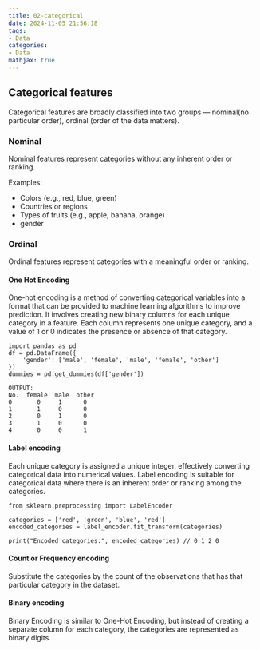 ```yaml
---
title: 02-categorical
date: 2024-11-05 21:56:18
tags:
- Data
categories:
- Data
mathjax: true
---
```


## Categorical features
Categorical features are broadly classified into two groups — nominal(no particular order), ordinal (order of the data matters).

### Nominal
Nominal features represent categories without any inherent order or ranking.

Examples:
- Colors (e.g., red, blue, green)
- Countries or regions
- Types of fruits (e.g., apple, banana, orange)
- gender

### Ordinal
Ordinal features represent categories with a meaningful order or ranking.

#### One Hot Encoding
One-hot encoding is a method of converting categorical variables into a format that can be provided to machine learning algorithms to improve prediction. It involves creating new binary columns for each unique category in a feature. Each column represents one unique category, and a value of 1 or 0 indicates the presence or absence of that category.

```
import pandas as pd  
df = pd.DataFrame({  
    'gender': ['male', 'female', 'male', 'female', 'other']  
})   
dummies = pd.get_dummies(df['gender'])  
```

```
OUTPUT:
No.  female  male  other  
0       0     1      0  
1       1     0      0  
2       0     1      0  
3       1     0      0  
4       0     0      1
```

#### Label encoding
Each unique category is assigned a unique integer, effectively converting categorical data into numerical values. Label encoding is suitable for categorical data where there is an inherent order or ranking among the categories.

```
from sklearn.preprocessing import LabelEncoder

categories = ['red', 'green', 'blue', 'red']
encoded_categories = label_encoder.fit_transform(categories)

print("Encoded categories:", encoded_categories) // 0 1 2 0
```

#### Count or Frequency encoding
Substitute the categories by the count of the observations that has that particular category in the dataset.

#### Binary encoding
Binary Encoding is similar to One-Hot Encoding, but instead of creating a separate column for each category, the categories are represented as binary digits.